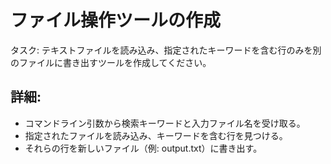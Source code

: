 # ファイル操作ツールの作成

タスク: テキストファイルを読み込み、指定されたキーワードを含む行のみを別のファイルに書き出すツールを作成してください。

## 詳細:
- コマンドライン引数から検索キーワードと入力ファイル名を受け取る。
- 指定されたファイルを読み込み、キーワードを含む行を見つける。
- それらの行を新しいファイル（例: output.txt）に書き出す。